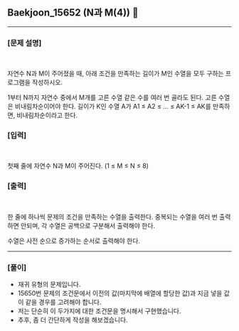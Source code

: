 ## Baekjoon_15652 (N과 M(4)) 🚀
___


### **[문제 설명]**
<br>

자연수 N과 M이 주어졌을 때, 아래 조건을 만족하는 길이가 M인 수열을 모두 구하는 프로그램을 작성하시오.

1부터 N까지 자연수 중에서 M개를 고른 수열
같은 수를 여러 번 골라도 된다.
고른 수열은 비내림차순이어야 한다.
길이가 K인 수열 A가 A1 ≤ A2 ≤ ... ≤ AK-1 ≤ AK를 만족하면, 비내림차순이라고 한다.

### **[입력]**
<br>

첫째 줄에 자연수 N과 M이 주어진다. (1 ≤ M ≤ N ≤ 8)

### **[출력]**
<br>

한 줄에 하나씩 문제의 조건을 만족하는 수열을 출력한다. 중복되는 수열을 여러 번 출력하면 안되며, 각 수열은 공백으로 구분해서 출력해야 한다.

수열은 사전 순으로 증가하는 순서로 출력해야 한다.

___


### **[풀이]**

- 재귀 유형의 문제입니다.
- 15650번 문제의 조건문에서 이전의 값(마지막에 배열에 할당한 값)과 지금 넣을 값이 같을 경우를 고려해야 합니다.
- 저는 단순히 이 두가지에 대한 조건문을 명시해서 구현했습니다.
- 추후, 좀 더 간단하게 작성을 해보겠습니다.

